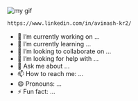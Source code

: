 ![my gif](https://media1.tenor.com/images/250d812cabeff447b95582fd9cc0e199/tenor.gif?itemid=14295956)
```bash
https://www.linkedin.com/in/avinash-kr2/
```
- 🔭 I’m currently working on ...
- 🌱 I’m currently learning ...
- 👯 I’m looking to collaborate on ...
- 🤔 I’m looking for help with ...
- 💬 Ask me about ...
- 📫 How to reach me: ...
- 😄 Pronouns: ...
- ⚡ Fun fact: ...

